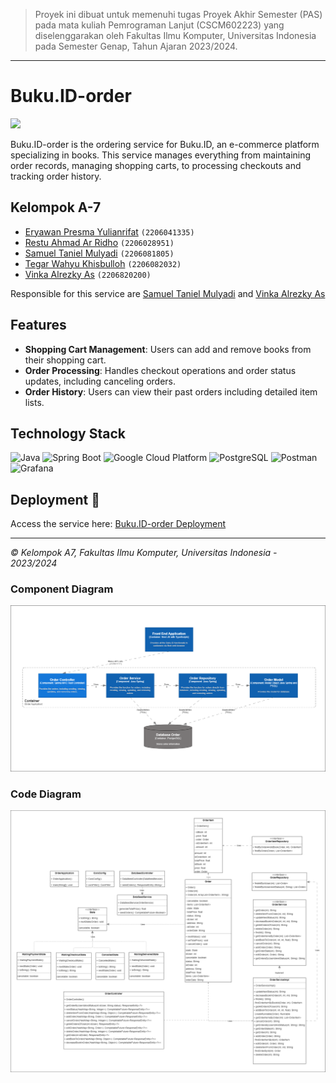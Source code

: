 > Proyek ini dibuat untuk memenuhi tugas Proyek Akhir Semester (PAS)
> pada mata kuliah Pemrograman Lanjut (CSCM602223) yang
> diselenggarakan oleh Fakultas Ilmu Komputer, Universitas Indonesia
> pada Semester Genap, Tahun Ajaran 2023/2024.

--------------------------------------------------------------------------------------------
# Buku.ID-order

[![](https://github.com/TK-Advance-Programming-A7/Buku.ID-order/actions/workflows/ci-cd.yml/badge.svg)](https://github.com/TK-Advance-Programming-A7/Buku.ID-order/actions/workflows/ci-cd.yml)

Buku.ID-order is the ordering service for Buku.ID, an e-commerce platform specializing in books. This service manages everything from maintaining order records, managing shopping carts, to processing checkouts and tracking order history.

## Kelompok A-7

-  [Eryawan Presma Yulianrifat](https://github.com/eryawww) `(2206041335)`<br>
-  [Restu Ahmad Ar Ridho](https://github.com/restuaar) `(2206028951)`<br>
-  [Samuel Taniel Mulyadi](https://github.com/SamuelTanielM) `(2206081805)`<br>
-  [Tegar Wahyu Khisbulloh](https://github.com/tegar-wahyu) `(2206082032)`<br>
-  [Vinka Alrezky As](https://github.com/vinkakniv) `(2206820200)`<br>

Responsible for this service are [Samuel Taniel Mulyadi](https://github.com/SamuelTanielM) and [Vinka Alrezky As](https://github.com/vinkakniv)

## Features

- **Shopping Cart Management**: Users can add and remove books from their shopping cart.
- **Order Processing**: Handles checkout operations and order status updates, including canceling orders.
- **Order History**: Users can view their past orders including detailed item lists.

## Technology Stack

![Java](https://img.shields.io/badge/Java-F89820?style=for-the-badge&logo=java&logoColor=white)
![Spring Boot](https://img.shields.io/badge/Spring_Boot-6DB33F?style=for-the-badge&logo=spring-boot&logoColor=white)
![Google Cloud Platform](https://img.shields.io/badge/Google_Cloud_Platform-4285F4?style=for-the-badge&logo=google-cloud&logoColor=white)
![PostgreSQL](https://img.shields.io/badge/PostgreSQL-336791?style=for-the-badge&logo=postgresql&logoColor=white)
![Postman](https://img.shields.io/badge/Postman-FF6C37?style=for-the-badge&logo=Postman&logoColor=white)
![Grafana](https://img.shields.io/badge/Grafana-F46800?style=for-the-badge&logo=grafana&logoColor=white)

## Deployment 🚀

Access the service here: [Buku.ID-order Deployment](http://35.247.111.123)


--------------------------------------------------------------------------------------------
*© Kelompok A7, Fakultas Ilmu Komputer, Universitas Indonesia - 2023/2024*

### Component Diagram
<div style="text-align: center;">

![Class Diagram Adpro a7.drawio (9).png](Img%2FClass%20Diagram%20Adpro%20a7.drawio%20%289%29.png)

</div>

### Code Diagram

<div style="text-align: center;">

![Class Diagram Adpro a7.drawio (10).png](Img%2FClass%20Diagram%20Adpro%20a7.drawio%20%2810%29.png)

</div>